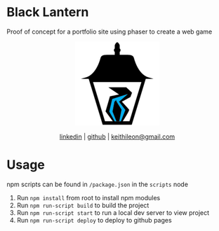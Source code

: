 # Black Lantern
Proof of concept for a portfolio site using phaser to create a web game

<p align="center">
  <a href="https://keithleon.github.io/blacklantern">
    <img src="public/android-chrome-192x192.png" alt"black lantern">
  </a>
</p>
<p align="center">
  <a href="https://www.linkedin.com/in/keith-leon/">linkedin</a> | <a href="https://github.com/keithleon">github</a> | <a href="mailto:keithileon@gmail.com">keithileon@gmail.com</a>
</p>

# Usage

npm scripts can be found in `/package.json` in the `scripts` node

1. Run `npm install` from root to install npm modules
2. Run `npm run-script build` to build the project
3. Run `npm run-script start` to run a local dev server to view project
4. Run `npm run-script deploy` to deploy to github pages